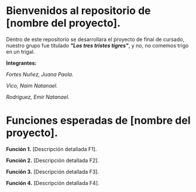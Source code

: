 # Bienvenidos al repositorio de [nombre del proyecto].
Dentro de este repositorio se desarrollara el proyecto de final de cursado, nuestro grupo fue titulado **_"Los tres tristes tigres"_**, y no, no comemos trigo en un trigal.

**Integrantes:**

_Fortes Nuñez, Juana Paola._

_Vico, Naim Natanael._

_Rodriguez, Emir Natanael._

# Funciones esperadas de [nombre del proyecto].

**Función 1.**
[Descripción detallada F1].


**Función 2.**
[Descripción detallada F2].


**Función 3.**
[Descripción detallada F3].


**Función 4.**
[Descripción detallada F4].

